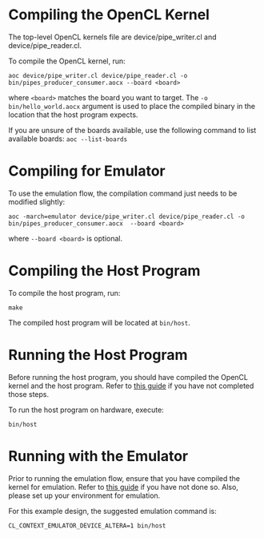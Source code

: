 # Compiling the OpenCL Kernel

The top-level OpenCL kernels file are device/pipe_writer.cl and device/pipe_reader.cl.

To compile the OpenCL kernel, run:

```
aoc device/pipe_writer.cl device/pipe_reader.cl -o bin/pipes_producer_consumer.aocx --board <board>
```

where ```<board>``` matches the board you want to target. The ```-o bin/hello_world.aocx``` argument is used to place the compiled binary in the location that the host program expects.

If you are unsure of the boards available, use the following command to list available boards: ```aoc --list-boards```


# Compiling for Emulator

To use the emulation flow, the compilation command just needs to be modified slightly:

```
aoc -march=emulator device/pipe_writer.cl device/pipe_reader.cl -o bin/pipes_producer_consumer.aocx  --board <board>
```

where ```--board <board>``` is optional.


# Compiling the Host Program

To compile the host program, run:

```
make
```

The compiled host program will be located at ```bin/host```.


# Running the Host Program

Before running the host program, you should have compiled the OpenCL kernel and the host program. Refer to [this guide](https://www.altera.com/content/dam/altera-www/global/en_US/pdfs/literature/hb/opencl-sdk/aocl_programming_guide.pdf) if you have not completed those steps.

To run the host program on hardware, execute:

```
bin/host
```

# Running with the Emulator

Prior to running the emulation flow, ensure that you have compiled the kernel for emulation. Refer to [this guide](https://www.altera.com/content/dam/altera-www/global/en_US/pdfs/literature/hb/opencl-sdk/aocl_programming_guide.pdf) if you have not done so. Also, please set up your environment for emulation.  

For this example design, the suggested emulation command is:

```
CL_CONTEXT_EMULATOR_DEVICE_ALTERA=1 bin/host
```
